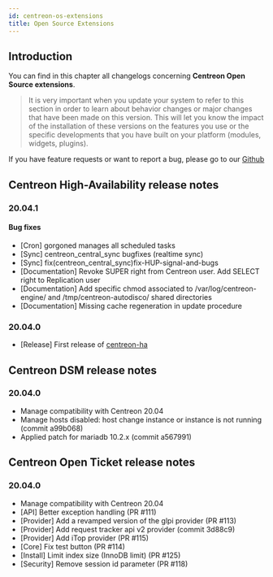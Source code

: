 ```yaml
---
id: centreon-os-extensions
title: Open Source Extensions
---
```


## Introduction

You can find in this chapter all changelogs concerning **Centreon Open Source
extensions**.

> It is very important when you update your system to refer to this section in
> order to learn about behavior changes or major changes that have been made on
> this version. This will let you know the impact of the installation of these
> versions on the features you use or the specific developments that you have
> built on your platform (modules, widgets, plugins).

If you have feature requests or want to report a bug, please go to our
[Github](https://github.com/centreon/centreon/issues/new/choose)

## Centreon High-Availability release notes

### 20.04.1

#### Bug fixes

* [Cron] gorgoned manages all scheduled tasks
* [Sync] centreon_central_sync bugfixes (realtime sync)
* [Sync] fix(centreon_central_sync)fix-HUP-signal-and-bugs
* [Documentation] Revoke SUPER right from Centreon user. Add SELECT right to Replication user
* [Documentation] Add specific chmod associated to /var/log/centreon-engine/ and /tmp/centreon-autodisco/ shared directories
* [Documentation] Missing cache regeneration in update procedure

### 20.04.0

* [Release] First release of [centreon-ha](https://github.com/centreon/centreon-ha)

## Centreon DSM release notes

### 20.04.0

* Manage compatibility with Centreon 20.04
* Manage hosts disabled: host change instance or instance is not running (commit a99b068)
* Applied patch for mariadb 10.2.x (commit a567991)

## Centreon Open Ticket release notes

### 20.04.0

* Manage compatibility with Centreon 20.04
* [API] Better exception handling (PR #111)
* [Provider] Add a revamped version of the glpi provider (PR #113)
* [Provider] Add request tracker api v2 provider (commit 3d88c9)
* [Provider] Add iTop provider (PR #115)
* [Core] Fix test button (PR #114)
* [Install] Limit index size (InnoDB limit) (PR #125)
* [Security] Remove session id parameter (PR #118)
